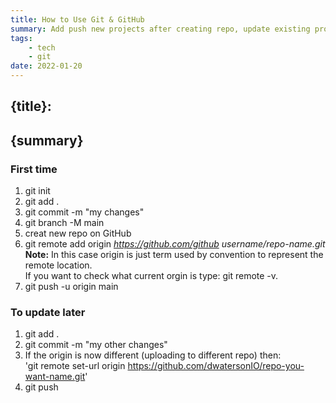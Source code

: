 ```yaml
---
title: How to Use Git & GitHub
summary: Add push new projects after creating repo, update existing projects
tags: 
    - tech
    - git
date: 2022-01-20
---
```

  
<article>

# {title}:
## {summary}

### First time

1. git init   
2. git add .  
3. git commit -m "my changes"  
4. git branch -M main
5. creat new repo on GitHub    
6. git remote add origin *https://github.com/github username/repo-name.git*  
**Note:**  In this case origin is just term used by convention to represent the remote location.  
If you want to check what current orgin is type: git remote -v.
7. git push -u origin main  

### To update later

1. git add .  
2. git commit -m "my other changes"
3. If the origin is now different (uploading to different repo) then:    
'git remote set-url origin https://github.com/dwatersonIO/repo-you-want-name.git'
4. git push  

</article>
